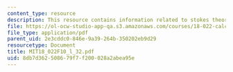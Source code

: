 ```yaml
---
content_type: resource
description: This resource contains information related to stokes theorem.
file: https://ol-ocw-studio-app-qa.s3.amazonaws.com/courses/18-022-calculus-of-several-variables-fall-2010/8db7d362508679f7f200028a2abea95e_MIT18_022F10_l_32.pdf
file_type: application/pdf
parent_uid: 2e3cddc0-846e-9a39-264b-350202eb9d29
resourcetype: Document
title: MIT18_022F10_l_32.pdf
uid: 8db7d362-5086-79f7-f200-028a2abea95e
---
```

